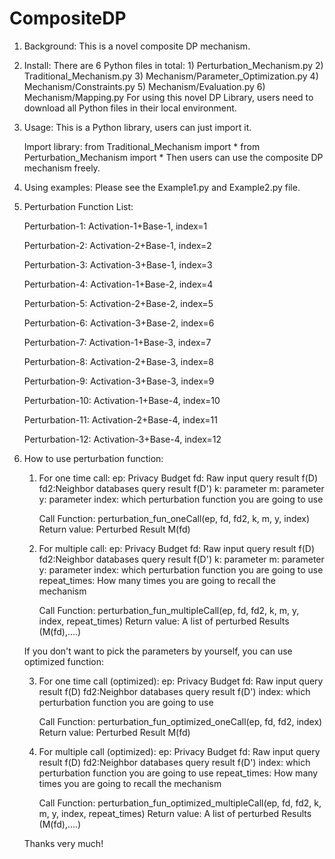 # CompositeDP
1. Background:
	This is a novel composite DP mechanism.

2. Install:
	 There are 6 Python files in total:
		1) Perturbation_Mechanism.py
		2) Traditional_Mechanism.py
		3) Mechanism/Parameter_Optimization.py
		4) Mechanism/Constraints.py
		5) Mechanism/Evaluation.py
		6) Mechanism/Mapping.py
	For using this novel DP Library, users need to download all Python files in their local environment.

3. Usage:
	This is a Python library, users can just import it.

	Import library:
	from Traditional_Mechanism import *
	from Perturbation_Mechanism import *
	Then users can use the composite DP mechanism freely.

3. Using examples:
	Please see the Example1.py and Example2.py file.

4. Perturbation Function List:

	Perturbation-1: 	Activation-1+Base-1,   	index=1
	
	Perturbation-2: 	Activation-2+Base-1,   	index=2
	
	Perturbation-3: 	Activation-3+Base-1,   	index=3
	
	Perturbation-4: 	Activation-1+Base-2,   	index=4
	
	Perturbation-5: 	Activation-2+Base-2,   	index=5
	
	Perturbation-6: 	Activation-3+Base-2,   	index=6
	
	Perturbation-7: 	Activation-1+Base-3,   	index=7
	
	Perturbation-8: 	Activation-2+Base-3,   	index=8
	
	Perturbation-9: 	Activation-3+Base-3,   	index=9
	
	Perturbation-10: 	Activation-1+Base-4,   	index=10
	
	Perturbation-11: 	Activation-2+Base-4,   	index=11
	
	Perturbation-12: 	Activation-3+Base-4,   	index=12  

5. How to use perturbation function:
	1. For one time call:
		ep: Privacy Budget
		fd: Raw input query result f(D)
		fd2:Neighbor databases query result f(D')
		k: parameter
		m: parameter
		y: parameter
		index: which perturbation function you are going to use
		
		Call Function: perturbation_fun_oneCall(ep, fd, fd2, k, m, y, index)
		Return value: Perturbed Result M(fd)

	2. For multiple call:
		ep: Privacy Budget
		fd: Raw input query result f(D)
		fd2:Neighbor databases query result f(D')
		k: parameter
		m: parameter
		y: parameter
		index: which perturbation function you are going to use
		repeat_times: How many times you are going to recall the mechanism

		Call Function: perturbation_fun_multipleCall(ep, fd, fd2, k, m, y, index, repeat_times)
		Return value: A list of perturbed Results (M(fd),....)

	If you don't want to pick the parameters by yourself, you can use optimized function:
	
	3. For one time call (optimized):
		ep: Privacy Budget
		fd: Raw input query result f(D)
		fd2:Neighbor databases query result f(D')
		index: which perturbation function you are going to use

		Call Function: perturbation_fun_optimized_oneCall(ep, fd, fd2, index)
		Return value: Perturbed Result M(fd)

	4. For multiple call (optimized):
		ep: Privacy Budget
		fd: Raw input query result f(D)
		fd2:Neighbor databases query result f(D')
		index: which perturbation function you are going to use
		repeat_times: How many times you are going to recall the mechanism

		Call Function: perturbation_fun_optimized_multipleCall(ep, fd, fd2, k, m, y, index, repeat_times)
		Return value: A list of perturbed Results (M(fd),....)
   
   Thanks very much!
